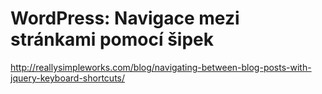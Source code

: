 <!--
title : WordPress: Navigace mezi stránkami pomocí šipek
author : Roman Ožana <ozana@omdesign.cz>
date : 28.1.2012 16:22:08
tags : wordpress
-->

# WordPress: Navigace mezi stránkami pomocí šipek

http://reallysimpleworks.com/blog/navigating-between-blog-posts-with-jquery-keyboard-shortcuts/